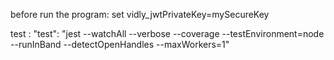 before run the program:
    set vidly_jwtPrivateKey=mySecureKey

test : "test": "jest --watchAll --verbose --coverage  --testEnvironment=node --runInBand --detectOpenHandles  --maxWorkers=1"